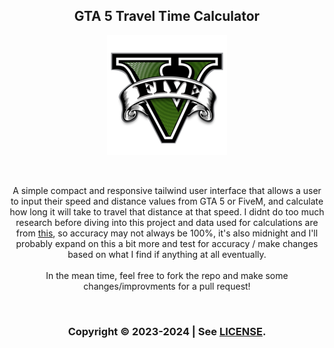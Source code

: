 <h2 align=center>GTA 5 Travel Time Calculator</h1>

<p align=center><img src="docs/img/android-chrome-192x192.png"></p>

<br>

<p align=center>A simple compact and responsive tailwind user interface that allows a user to input their speed and distance values from GTA 5 or FiveM, and calculate how long it will take to travel that distance at that speed. I didnt do too much research before diving into this project and data used for calculations are from <a href='https://shorturl.at/ekO59'>this</a>, so accuracy may not always be 100%, it's also midnight and I'll probably expand on this a bit more and test for accuracy / make changes based on what I find if anything at all eventually.<br><br>In the mean time, feel free to fork the repo and make some changes/improvments for a pull request!</p>

<br>

<h3 align=center>Copyright &copy; 2023-2024 | See <a href='LICENSE'>LICENSE</a>.